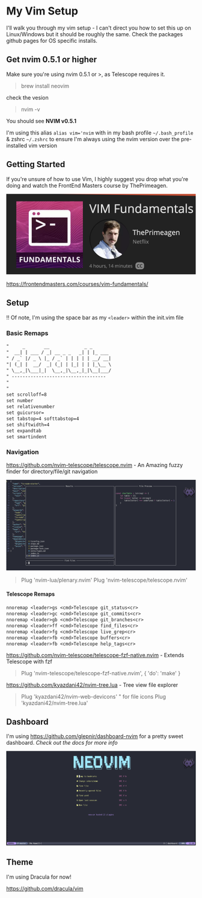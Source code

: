 # My Vim Setup

I'll walk you through my vim setup - I can't direct you how to set this up on Linux/Windows but it should be roughly the same. Check the packages github pages for OS specific installs.

## Get nvim 0.5.1 or higher

Make sure you're using nvim 0.5.1 or >, as Telescope requires it.

> brew install neovim

check the vesion

> nvim -v

You should see **NVIM v0.5.1**

I'm using this alias `alias vim='nvim` with in my bash profile `~/.bash_profile` & zshrc `~/.zshrc` to ensure I'm always using the nvim version over the pre-installed vim version

## Getting Started

If you're unsure of how to use Vim, I highly suggest you drop what you're doing and watch the FrontEnd Masters course by ThePrimeagen.

![alt text](images/prime.png)

<https://frontendmasters.com/courses/vim-fundamentals/>

## Setup

‼️ Of note, I'm using the space bar as my `<leader>` within the init.vim file

### Basic Remaps

```vim
"     _       __             _ _
"  __| | ___ / _| __ _ _   _| | |_ ___
" / _` |/ _ \ |_ / _` | | | | | __/ __|
"| (_| |  __/  _| (_| | |_| | | |_\__ \
" \__,_|\___|_|  \__,_|\__,_|_|\__|___/
" -----------------------------------
"
"
set scrolloff=8
set number
set relativenumber
set guicursor=
set tabstop=4 softtabstop=4
set shiftwidth=4
set expandtab
set smartindent
```

### Navigation

<https://github.com/nvim-telescope/telescope.nvim> - An Amazing fuzzy finder for directory/file/git navigation

![alt text](images/telescope-preview.png)

> Plug 'nvim-lua/plenary.nvim'
> Plug 'nvim-telescope/telescope.nvim'

#### Telescope Remaps

```vim
nnoremap <leader>gs <cmd>Telescope git_status<cr>
nnoremap <leader>gc <cmd>Telescope git_commits<cr>
nnoremap <leader>gb <cmd>Telescope git_branches<cr>
nnoremap <leader>ff <cmd>Telescope find_files<cr>
nnoremap <leader>fg <cmd>Telescope live_grep<cr>
nnoremap <leader>fb <cmd>Telescope buffers<cr>
nnoremap <leader>fb <cmd>Telescope help_tags<cr>
```

<https://github.com/nvim-telescope/telescope-fzf-native.nvim> - Extends Telescope with fzf

> Plug 'nvim-telescope/telescope-fzf-native.nvim', { 'do': 'make' }

<https://github.com/kyazdani42/nvim-tree.lua> - Tree view file explorer

> Plug 'kyazdani42/nvim-web-devicons' " for file icons
> Plug 'kyazdani42/nvim-tree.lua'

## Dashboard

I'm using <https://github.com/glepnir/dashboard-nvim> for a pretty sweet dashboard. _Check out the docs for more info_

![alt text](images/dashboard.png)

## Theme

I'm using Dracula for now!

<https://github.com/dracula/vim>

<!-- todo   https://pragmaticpineapple.com/ultimate-vim-typescript-setup/   setup https://github.com/neoclide/coc.nvim#example-vim-configuration  -->
